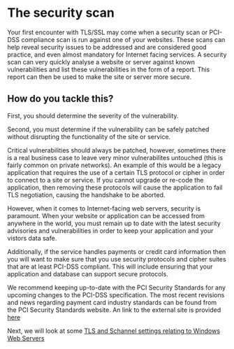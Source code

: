 # The security scan 

Your first encounter with TLS/SSL may come when a security scan or PCI-DSS compliance scan is run against one of your websites. These scans can help reveal security issues to be addressed and are considered good practice, and even almost mandatory for Internet facing services. A security scan can very quickly analyse a website or server against known vulnerabilities and list these vulnerabilities in the form of a report. This report can then be used to make the site or server more secure.  


## How do you tackle this? 

First, you should determine the severity of the vulnerability.

Second, you must determine if the vulnerability can be safely patched without disrupting the functionality of the site or service. 

Critical vulnerabilities should always be patched, however, sometimes there is a real business case to leave very minor vulnerabilites untouched (this is fairly common on private networks). An example of this would be a legacy application that requires the use of a certain TLS protocol or cipher in order to connect to a site or service. If you cannot upgrade or re-code the application, then removing these protocols will cause the application to fail TLS negotiation, causing the handshake to be aborted. 

However, when it comes to Internet-facing web servers, security is paramount. When your website or application can be accessed from anywhere in the world, you must remain up to date with the latest security advisories and vulnerabilities in order to keep your application and your vistors data safe. 

Additionally, if the service handles payments or credit card information then you will want to make sure that you use security protocols and cipher suites that are at least PCI-DSS compliant. This will include ensuring that your application and database can support secure protocols.

We recommend keeping up-to-date with the PCI Security Standards for any upcoming changes to the PCI-DSS specification. The most recent revisions and news regarding payment card industry standards can be found from the PCI Security Standards website. An link to the external site is provided [here](https://www.pcisecuritystandards.org)

Next, we will look at some [TLS and Schannel settings relating to Windows Web Servers](/operatingsystems/windows/tlsandschannel/webserverrecommendations.html)